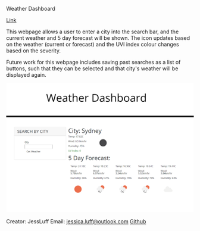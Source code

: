 Weather Dashboard

[Link](https://jessluff.github.io/weather-dashboard/)

This webpage allows a user to enter a city into the search bar, and the current weather and 5 day forecast will be shown. The icon updates based on the weather (current or forecast) and the UVI index colour changes based on the severity.

Future work for this webpage includes saving past searches as a list of buttons, such that they can be selected and that city's weather will be displayed again.

![Screenshot](screenshot.png)

Creator: JessLuff
Email: jessica.luff@outlook.com
[Github](https://github.com/JessLuff)